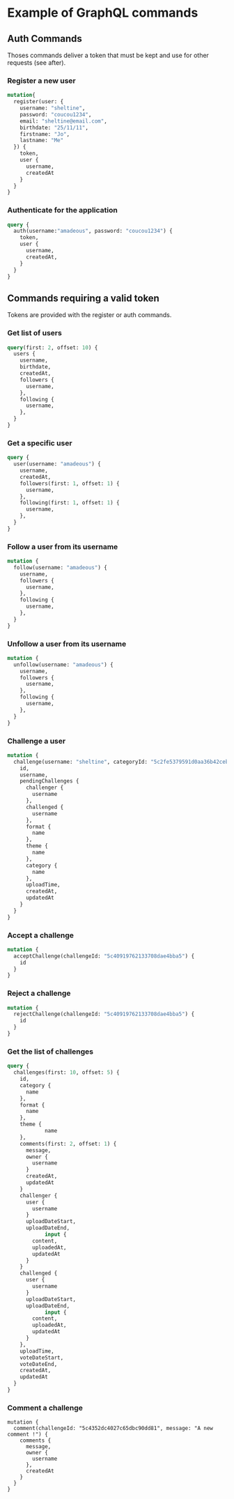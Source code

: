 # Example of GraphQL commands

## Auth Commands
Thoses commands deliver a token that must be kept and use for other requests (see after).

### Register a new user

```graphql
mutation{
  register(user: {
    username: "sheltine",
    password: "coucou1234",
    email: "sheltine@email.com",
    birthdate: "25/11/11",
    firstname: "Jo",
    lastname: "Me"
  }) {
    token,
    user {
      username,
      createdAt
    }
  }
}
```

### Authenticate for the application

```graphql
query {
  auth(username:"amadeous", password: "coucou1234") {
    token,
    user {
      username,
      createdAt,
    }
  }
}
```

## Commands requiring a valid token
Tokens are provided with the register or auth commands.

### Get list of users

```graphql
query(first: 2, offset: 10) {
  users {
    username,
    birthdate,
    createdAt,
    followers {
      username,
    },
    following {
      username,
    },
  }
}
```

### Get a specific user

```graphql
query {
  user(username: "amadeous") {
    username,
    createdAt,
    followers(first: 1, offset: 1) {
      username,
    },
    following(first: 1, offset: 1) {
      username,
    },
  }
}
```


### Follow a user from its username

```graphql
mutation {
  follow(username: "amadeous") {
    username,
    followers {
      username,
    },
    following {
      username,
    },
  }
}
```

### Unfollow a user from its username

```graphql
mutation {
  unfollow(username: "amadeous") {
    username,
    followers {
      username,
    },
    following {
      username,
    },
  }
}
```

### Challenge a user

```graphql
mutation {
  challenge(username: "sheltine", categoryId: "5c2fe5379591d0aa36b42ceb") {
    id,
    username,
    pendingChallenges {
      challenger {
        username
      },
      challenged {
        username
      },
      format {
        name
      },
      theme {
        name
      },
      category {
        name
      },
      uploadTime,
      createdAt,
      updatedAt
    }
  }
}
```


### Accept a challenge

```graphql
mutation {
  acceptChallenge(challengeId: "5c40919762133708dae4bba5") {
    id
  }
}
```

### Reject a challenge

```graphql
mutation {
  rejectChallenge(challengeId: "5c40919762133708dae4bba5") {
    id
  }
}
```

### Get the list of challenges

```graphql
query {
  challenges(first: 10, offset: 5) {
    id,
    category {
      name
    },
    format {
      name
    },
    theme {
			name
    },
    comments(first: 2, offset: 1) {
      message,
      owner {
        username
      }
      createdAt,
      updatedAt
    }
    challenger {
      user {
        username
      }
      uploadDateStart,
      uploadDateEnd,
			input {
        content,
        uploadedAt,
        updatedAt
      }
    }
    challenged {
      user {
        username
      }
      uploadDateStart,
      uploadDateEnd,
			input {
        content,
        uploadedAt,
        updatedAt
      }
    },
    uploadTime,
    voteDateStart,
    voteDateEnd,
    createdAt,
    updatedAt
  }
}
```

### Comment a challenge

```
mutation {
  comment(challengeId: "5c4352dc4027c65dbc90dd81", message: "A new comment !") {
    comments {
      message,
      owner {
        username
      },
      createdAt
    }
  }
}
```